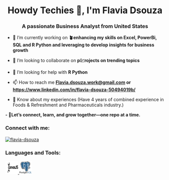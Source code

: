 <h1 align="center">Howdy Techies 👋, I'm Flavia Dsouza</h1>
<h3 align="center">A passionate Business Analyst from United States</h3>

- 🔭 I’m currently working on **🪴enhancing my skills on Excel, PowerBi, SQL and R Python and leveraging to develop insights for business growth**

- 👯 I’m looking to collaborate on **p💹rojects on trending topics**

- 🤝 I’m looking for help with **R Python**

- 📫 How to reach me **Flavia.dsouza.work@gmail.com or https://www.linkedin.com/in/flavia-dsouza-50494019b/**

- 📄 Know about my experiences (Have 4 years of combined experience in Foods & Refreshment and Pharmaceuticals industry.)
  
**- 🤝Let’s connect, learn, and grow together—one repo at a time.**

<h3 align="left">Connect with me:</h3>
<p align="left">
<a href="https://linkedin.com/in/flavia-dsouza" target="blank"><img align="center" src="https://raw.githubusercontent.com/rahuldkjain/github-profile-readme-generator/master/src/images/icons/Social/linked-in-alt.svg" alt="flavia-dsouza" height="30" width="40" /></a>
</p>

<h3 align="left">Languages and Tools:</h3>
<p align="left"> <a href="https://canvasjs.com" target="_blank" rel="noreferrer"> <img src="https://raw.githubusercontent.com/Hardik0307/Hardik0307/master/assets/canvasjs-charts.svg" alt="canvasjs" width="40" height="40"/> </a> <a href="https://www.postgresql.org" target="_blank" rel="noreferrer"> <img src="https://raw.githubusercontent.com/devicons/devicon/master/icons/postgresql/postgresql-original-wordmark.svg" alt="postgresql" width="40" height="40"/> </a> </p>
